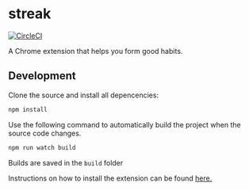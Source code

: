 # streak
[![CircleCI](https://circleci.com/gh/glasnoster/streak.svg?style=svg)](https://circleci.com/gh/glasnoster/streak)

A Chrome extension that helps you form good habits.

## Development

Clone the source and install all depencencies:
```sh
npm install
```

Use the following command to automatically build the project when the source code changes.

```sh
npm run watch build
```

Builds are saved in the `build` folder

Instructions on how to install the extension can be found [here.](https://developer.chrome.com/extensions/getstarted)
